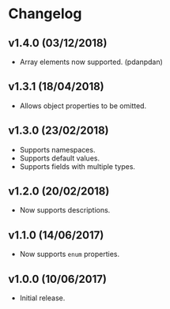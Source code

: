 # Changelog

## v1.4.0 (03/12/2018)

* Array elements now supported. (pdanpdan)

## v1.3.1 (18/04/2018)

* Allows object properties to be omitted.

## v1.3.0 (23/02/2018)

* Supports namespaces.
* Supports default values.
* Supports fields with multiple types.

## v1.2.0 (20/02/2018)

* Now supports descriptions.

## v1.1.0 (14/06/2017)

* Now supports `enum` properties.

## v1.0.0 (10/06/2017)

* Initial release.

